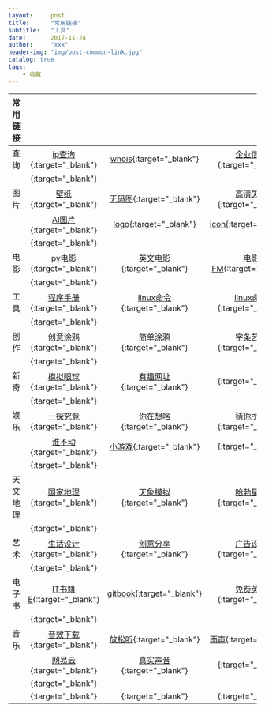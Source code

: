 ```yaml
---
layout:     post
title:      "常用链接"
subtitle:   "工具"
date:       2017-11-24
author:     "xxx"
header-img: "img/post-common-link.jpg"
catalog: true
tags:
    - 收藏 
---
```


| 常用链接|     |    |     |    |     |    |    | 
| ---    | :---: | :---:  | :---: | :---:  | :---: | :---:  | :---:  | 
| 查询 |[ip查询](https://ip.51240.com){:target="_blank"} | [whois](http://ip.chinaz.com){:target="_blank"} | [企业信用](http://www.gsxt.gov.cn){:target="_blank"} | [电话号码](http://haoma.baidu.com/query){:target="_blank"} | [大数据查询](http://hao.199it.com/){:target="_blank"} | [](){:target="_blank"} |
|   | [ ]( ){:target="_blank"} |
| 图片   | [壁纸](https://alpha.wallhaven.cc/){:target="_blank"} | [无码图](http://wallpaperpulse.com/){:target="_blank"} | [高清矢量](https://pixabay.com/){:target="_blank"} | [无水印](https://unsplash.com/){:target="_blank"} | [动漫图](https://www.deviantart.com){:target="_blank"} | [艺术会展](https://www.artstation.com/){:target="_blank"} | [街拍](http://streetpeeper.com/){:target="_blank"} |
|   |  [AI图片](https://www.imaiges.com/){:target="_blank"} | [logo](http://instantlogosearch.com/){:target="_blank"} | [icon](http://www.iconfont.cn/){:target="_blank"} | [easyicon](http://www.easyicon.net/){:target="_blank"} | [生成icon](http://ico.duduxuexi.com/){:target="_blank"} | [检查PS](http://fotoforensics.com/){:target="_blank"} | [中国色](http://zhongguose.com/){:target="_blank"} |
|   | [ ]( ){:target="_blank"} |
| 电影| [pv电影](http://www.id97.com/){:target="_blank"} | [英文电影](http://akas.imdb.com/){:target="_blank"} | [电影FM](http://dianying.fm){:target="_blank"} | [私人VIP](http://neets.cc/){:target="_blank"} | [](){:target="_blank"} | [](){:target="_blank"} |
|   | [ ]( ){:target="_blank"} |
| 工具   | [程序手册](http://manual.51yip.com){:target="_blank"} | [linux命令](http://man.linuxde.net/){:target="_blank"} | [linux命令](http://linux.51yip.com/){:target="_blank"} | [故障排查](http://os.51cto.com/art/201405/438615.htm){:target="_blank"} |  [linux-faq](https://www.cyberciti.biz/faq/){:target="_blank"} | [OCR识别](https://cloud.tencent.com/act/event/ci_demo.html){:target="_blank"} |
|   | [ ]( ){:target="_blank"} |
| 创作 | [创意涂鸦](http://bomomo.com/){:target="_blank"} | [简单涂鸦](http://mrdoob.com/projects/harmony/#web){:target="_blank"} | [字条艺术](http://tholman.com/texter/){:target="_blank"} | [简画](https://www.autodraw.com/){:target="_blank"} | [ ]( ){:target="_blank"} | [](){:target="_blank"} | [](){:target="_blank"} | [](){:target="_blank"} | 
|   | [ ]( ){:target="_blank"} |
| 新奇 | [模拟眼球](http://www.vill.ee/eye/){:target="_blank"} |  [有趣网址](http://youquhome.com/){:target="_blank"} | [](){:target="_blank"} | [](){:target="_blank"} | [](){:target="_blank"} |
|   | [ ]( ){:target="_blank"} |
| 娱乐 | [一探究竟](https://threejs.org/){:target="_blank"} |  [你在想啥](http://cn.akinator.com/){:target="_blank"} | [猜你所想](http://www.20q.net/){:target="_blank"} | [你画我猜](https://quickdraw.withgoogle.com/){:target="_blank"} | [键盘钢琴](http://chaxun.kmguolv.com/gangqin/){:target="_blank"} | [无聊](http://www.theuselessweb.com/){:target="_blank"} | [飞行体验](http://findingho.me/){:target="_blank"} | 
|  | [谁不动](http://emojisandearthporn.com/){:target="_blank"} | [小游戏](https://tic.computer/){:target="_blank"} | [](){:target="_blank"} | [](){:target="_blank"} |
|   | [ ]( ){:target="_blank"} |
| 天文地理| [国家地理](https://www.nationalgeographic.com/){:target="_blank"} | [天象模拟](http://stellarium.org/zh_CN/){:target="_blank"} | [哈勃星空](http://hubblesite.org/){:target="_blank"} | [太空流星](https://www.meteorshowers.org/){:target="_blank"} | [](){:target="_blank"} | [](){:target="_blank"} |
|   | [ ]( ){:target="_blank"} |
| 艺术 | [生活设计](http://www.voicer.me/){:target="_blank"} | [创意分享](http://www.topys.cn/){:target="_blank"} | [广告设计](http://www.welovead.com/cn/){:target="_blank"} | [日本艺人](http://sugoude.inuiyosuke.jp/){:target="_blank"} | [](){:target="_blank"} | [](){:target="_blank"} |
|   | [ ]( ){:target="_blank"} |
| 电子书 | [IT书籍E](http://it-ebooks.info/){:target="_blank"} | [ gitbook](https://www.gitbook.com/){:target="_blank"} | [免费英文](http://www.gutenberg.org/){:target="_blank"} | [](){:target="_blank"} | [](){:target="_blank"} | [](){:target="_blank"} |
|   | [ ]( ){:target="_blank"} |
| 音乐 | [音效下载](https://www.soundsnap.com/){:target="_blank"} | [放松听](https://asoftmurmur.com/){:target="_blank"} | [雨声](http://www.rainymood.com/){:target="_blank"} | [场景雨声](https://coffitivity.com/){:target="_blank"} | [虾米音乐](http://www.xiami.com/){:target="_blank"} | [弹奏音乐](http://www.incredibox.com){:target="_blank"} | [mp3外链](http://www.360doc.com/content/15/0207/17/5587937_447043703.shtml){:target="_blank"} | 
|   |  [网易云](http://music.163.com/){:target="_blank"} | [真实声音](https://orgasmsoundlibrary.com/){:target="_blank"} | [](){:target="_blank"} | [](){:target="_blank"} | [](){:target="_blank"} | [](){:target="_blank"} | [](){:target="_blank"} |
|   | [ ]( ){:target="_blank"} |
|   | [ ]( ){:target="_blank"} | [](){:target="_blank"} | [](){:target="_blank"} | [](){:target="_blank"} | [](){:target="_blank"} | [](){:target="_blank"} |
